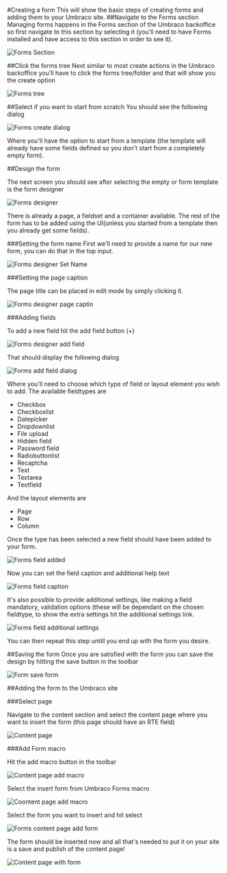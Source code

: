 #Creating a form
This will show the basic steps of creating forms and adding them to your Umbraco site.
##Navigate to the Forms section
Managing forms happens in the Forms section of the Umbraco backoffice so first navigate to this section by selecting it (you'll need to have Forms installed and have access to this section in order to see it).

![Forms Section](FormsSection.png)

##Click the forms tree
Next similar to most create actions in the Umbraco backoffice you'll have to click the forms tree/folder and that will show you the create option

![Forms tree](FormsTree.png)

##Select if you want to start from scratch
You should see the following dialog

![Forms create dialog](FormsCreateDialog.png)

Where you'll have the option to start from a template (the template will already have some fields defined so you don't start from a completely empty form).


##Design the form

The next screen you should see after selecting the empty or form template is the form designer

![Forms designer](FormDesignerStart.png)

There is already a page, a fieldset and a container available. The rest of the form has to be added using the UI(unless you started from a template then you already get some fields).

###Setting the form name
First we'll need to provide a name for our new form, you can do that in the top input.

![Forms designer Set Name](FormDesignerFormName.png)

###Setting the page caption

The page title can be placed in edit mode by simply clicking it.

![Forms designer page captin](FormDesignerPageCaption.png)

###Adding fields

To add a new field hit the add field button (+)

![Forms designer add field](FormDesignerAddField.png)

That should display the following dialog

![Forms add field dialog](FormDesignerAddFieldDialog.png)

Where you'll need to choose which type of field or layout element you wish to add. The available fieldtypes are

- Checkbox
- Checkboxlist
- Datepicker
- Dropdownlist
- File upload
- Hidden field
- Password field
- Radiobuttonlist
- Recaptcha
- Text
- Textarea
- Textfield

And the layout elements are

- Page
- Row
- Column

Once the type has been selected a new field should have been added to your form.

![Forms field added](FormDesignerFieldAdded.png)

Now you can set the field caption and additional help text

![Forms field caption](FormDesignerSetFieldCaption.png)


It's also possible to provide additional settings, like making a field mandatory, validation options (these will be dependant on the chosen fieldtype, to show the extra settings hit the additional settings link.

![Forms field additional settings](FormsFieldSettings.gif)

You can then repeat this step untill you end up with the form you desire.

##Saving the form
Once you are satisfied with the form you can save the design by hitting the save button in the toolbar

![Form save form](FormDesignerSave.png)


##Adding the form to the Umbraco site

###Select page

Navigate to the content section and select the content page where you want to insert the form (this page should have an RTE field)

![Content page](ContentPage.png)

###Add Form macro

Hit the add macro button in the toolbar

![Content page add macro](ContentPageMacroButton.png)

Select the insert form from Umbraco Forms macro

![Coontent page add macro](ContentPageAddMacroDialog.png)

Select the form you want to insert and hit select

![Forms content page add form](ContentPageAddMacroDialogChooseForm.png)

The form should be inserted now and all that's needed to put it on your site is a save and publish of the content page!

![Content page with form](ContentPageWithForm.png)
